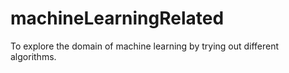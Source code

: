 # machineLearningRelated
To explore the domain of machine learning by trying out different algorithms.
